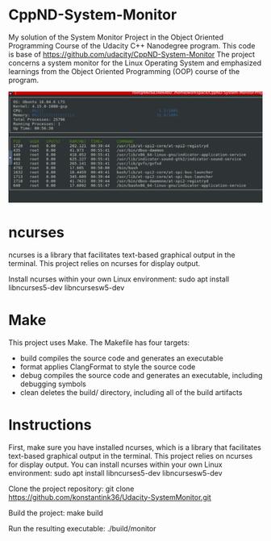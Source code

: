 # CppND-System-Monitor

My solution of the System Monitor Project in the Object Oriented Programming Course of the Udacity C++ Nanodegree program.
This code is base of https://github.com/udacity/CppND-System-Monitor
The project concerns a system monitor for the Linux Operating System and emphasized learnings from the Object Oriented Programming (OOP) course of the program.

![System Monitor](images/Monitor.png)

# ncurses
ncurses is a library that facilitates text-based graphical output in the terminal. This project relies on ncurses for display output.

Install ncurses within your own Linux environment: sudo apt install libncurses5-dev libncursesw5-dev

# Make
This project uses Make. The Makefile has four targets:

- build compiles the source code and generates an executable
- format applies ClangFormat to style the source code
- debug compiles the source code and generates an executable, including debugging symbols
- clean deletes the build/ directory, including all of the build artifacts

# Instructions
First, make sure you have installed ncurses, which is a library that facilitates text-based graphical output in the terminal. This project relies on ncurses for display output. You can install ncurses within your own Linux environment: sudo apt install libncurses5-dev libncursesw5-dev

Clone the project repository: git clone https://github.com/konstantink36/Udacity-SystemMonitor.git

Build the project: make build

Run the resulting executable: ./build/monitor
